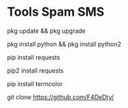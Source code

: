 # Tools Spam SMS
pkg update && pkg upgrade

pkg install python && pkg install python2

pip install requests

pip2 install requests

pip install termcolor

git clone https://github.com/F4DeDty/
